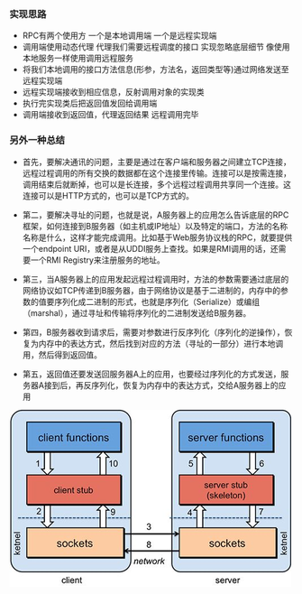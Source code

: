 ### 实现思路
- RPC有两个使用方 一个是本地调用端 一个是远程实现端
- 调用端使用动态代理 代理我们需要远程调度的接口 实现忽略底层细节 像使用本地服务一样使用调用远程服务
- 将我们本地调用的接口方法信息(形参，方法名，返回类型等)通过网络发送至远程实现端
- 远程实现端接收到相应信息，反射调用对象的实现类
- 执行完实现类后把返回值发回给调用端
- 调用端接收到返回值，代理返回结果 远程调用完毕

### 另外一种总结

- 首先，要解决通讯的问题，主要是通过在客户端和服务器之间建立TCP连接，远程过程调用的所有交换的数据都在这个连接里传输。连接可以是按需连接，调用结束后就断掉，也可以是长连接，多个远程过程调用共享同一个连接。这连接可以是HTTP方式的，也可以是TCP方式的。

- 第二，要解决寻址的问题，也就是说，A服务器上的应用怎么告诉底层的RPC框架，如何连接到B服务器（如主机或IP地址）以及特定的端口，方法的名称名称是什么，这样才能完成调用。比如基于Web服务协议栈的RPC，就要提供一个endpoint URI，或者是从UDDI服务上查找。如果是RMI调用的话，还需要一个RMI Registry来注册服务的地址。

- 第三，当A服务器上的应用发起远程过程调用时，方法的参数需要通过底层的网络协议如TCP传递到B服务器，由于网络协议是基于二进制的，内存中的参数的值要序列化成二进制的形式，也就是序列化（Serialize）或编组（marshal），通过寻址和传输将序列化的二进制发送给B服务器。

- 第四，B服务器收到请求后，需要对参数进行反序列化（序列化的逆操作），恢复为内存中的表达方式，然后找到对应的方法（寻址的一部分）进行本地调用，然后得到返回值。

- 第五，返回值还要发送回服务器A上的应用，也要经过序列化的方式发送，服务器A接到后，再反序列化，恢复为内存中的表达方式，交给A服务器上的应用

![1](images/1-1.png)
